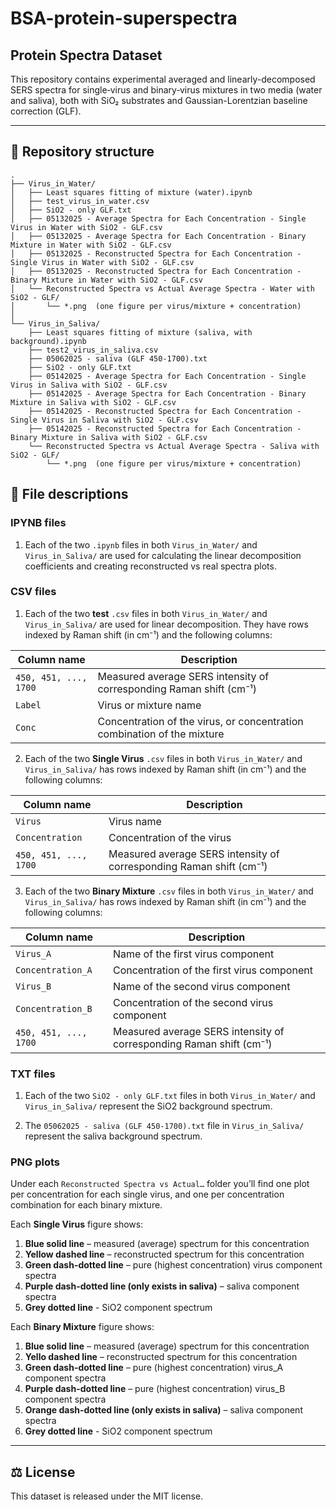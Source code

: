 # BSA-protein-superspectra

## Protein Spectra Dataset

This repository contains experimental averaged and linearly-decomposed SERS spectra for single‐virus and binary‐virus mixtures in two media (water and saliva), both with SiO₂ substrates and Gaussian-Lorentzian baseline correction (GLF).

---

## 📂 Repository structure
```
.
├── Virus_in_Water/
│   ├── Least squares fitting of mixture (water).ipynb
│   ├── test_virus_in_water.csv
│   ├── SiO2 - only GLF.txt
│   ├── 05132025 - Average Spectra for Each Concentration - Single Virus in Water with SiO2 - GLF.csv
│   ├── 05132025 - Average Spectra for Each Concentration - Binary Mixture in Water with SiO2 - GLF.csv
│   ├── 05132025 - Reconstructed Spectra for Each Concentration - Single Virus in Water with SiO2 - GLF.csv
│   ├── 05132025 - Reconstructed Spectra for Each Concentration - Binary Mixture in Water with SiO2 - GLF.csv
│   └── Reconstructed Spectra vs Actual Average Spectra - Water with SiO2 - GLF/
│       └── *.png  (one figure per virus/mixture + concentration)
│
└── Virus_in_Saliva/
    ├── Least squares fitting of mixture (saliva, with background).ipynb
    ├── test2_virus_in_saliva.csv
    ├── 05062025 - saliva (GLF 450-1700).txt
    ├── SiO2 - only GLF.txt
    ├── 05142025 - Average Spectra for Each Concentration - Single Virus in Saliva with SiO2 - GLF.csv
    ├── 05142025 - Average Spectra for Each Concentration - Binary Mixture in Saliva with SiO2 - GLF.csv
    ├── 05142025 - Reconstructed Spectra for Each Concentration - Single Virus in Saliva with SiO2 - GLF.csv
    ├── 05142025 - Reconstructed Spectra for Each Concentration - Binary Mixture in Saliva with SiO2 - GLF.csv
    └── Reconstructed Spectra vs Actual Average Spectra - Saliva with SiO2 - GLF/
        └── *.png  (one figure per virus/mixture + concentration)
```

## 📝 File descriptions

### IPYNB files  
1. Each of the two `.ipynb` files in both `Virus_in_Water/` and `Virus_in_Saliva/` are used for calculating the linear decomposition coefficients and creating reconstructed vs real spectra plots. 

### CSV files  
1. Each of the two **test** `.csv` files in both `Virus_in_Water/` and `Virus_in_Saliva/` are used for linear decomposition. They have rows indexed by Raman shift (in cm⁻¹) and the following columns:

| Column name                          | Description                                                      |
| ------------------------------------ | ---------------------------------------------------------------- |
| `450, 451, ..., 1700`                | Measured average SERS intensity of corresponding Raman shift (cm⁻¹)|
| `Label`                              | Virus or mixture name                                              |
| `Conc`                               | Concentration of the virus, or concentration combination of the mixture |

2. Each of the two **Single Virus** `.csv` files in both `Virus_in_Water/` and `Virus_in_Saliva/` has rows indexed by Raman shift (in cm⁻¹) and the following columns:

| Column name                          | Description                                                      |
| ------------------------------------ | ---------------------------------------------------------------- |
| `Virus`                              | Virus name                                                       |
| `Concentration`                      | Concentration of the virus                                       |
| `450, 451, ..., 1700`                | Measured average SERS intensity of corresponding Raman shift (cm⁻¹)|

3. Each of the two **Binary Mixture** `.csv` files in both `Virus_in_Water/` and `Virus_in_Saliva/` has rows indexed by Raman shift (in cm⁻¹) and the following columns:

| Column name                          | Description                                                      |
| ------------------------------------ | ---------------------------------------------------------------- |
| `Virus_A`                            | Name of the first virus component                                |
| `Concentration_A`                    | Concentration of the first virus component                       |
| `Virus_B`                            | Name of the second virus component                               |
| `Concentration_B`                    | Concentration of the second virus component                      |
| `450, 451, ..., 1700`                | Measured average SERS intensity of corresponding Raman shift (cm⁻¹)|

### TXT files  
1. Each of the two `SiO2 - only GLF.txt` files in both `Virus_in_Water/` and `Virus_in_Saliva/` represent the SiO2 background spectrum.

2. The `05062025 - saliva (GLF 450-1700).txt` file in `Virus_in_Saliva/` represent the saliva background spectrum.

### PNG plots
Under each `Reconstructed Spectra vs Actual…` folder you’ll find one plot per concentration for each single virus, and one per concentration combination for each binary mixture. 

Each **Single Virus** figure shows:
1. **Blue solid line** – measured (average) spectrum for this concentration
2. **Yellow dashed line** – reconstructed spectrum for this concentration
3. **Green dash-dotted line** – pure (highest concentration) virus component spectra
4. **Purple dash-dotted line (only exists in saliva)** – saliva component spectra
5. **Grey dotted line** - SiO2 component spectrum

Each **Binary Mixture** figure shows:
1. **Blue solid line** – measured (average) spectrum for this concentration
2. **Yello dashed line** – reconstructed spectrum for this concentration
3. **Green dash-dotted line** – pure (highest concentration) virus_A component spectra
4. **Purple dash-dotted line** – pure (highest concentration) virus_B component spectra
5. **Orange dash-dotted line (only exists in saliva)** – saliva component spectra
6. **Grey dotted line** - SiO2 component spectrum
---

<!-- ## 🚀 Citation -->
<!-- If you use this dataset in your work, please cite: -->

<!--  J. Cui et al., “MultiplexCR: Deep learning for multi‐virus SERS quantification,” Journal of Raman Spectroscopy, 2025. DOI: 10.xxx/yyy -->

## ⚖️ License
This dataset is released under the MIT license.
